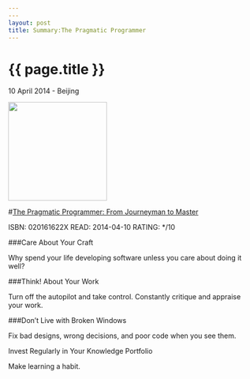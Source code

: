 ```yaml
---
---
layout: post
title: Summary:The Pragmatic Programmer
---
```


{{ page.title }}
================

<p class="meta">10 April 2014 - Beijing</p>
 
<img src="http://ecx.images-amazon.com/images/I/41BKx1AxQWL._BO2,204,203,200_PIsitb-sticker-arrow-click,TopRight,35,-76_AA300_SH20_OU01_.jpg" width="200" />

#[The Pragmatic Programmer: From Journeyman to Master](http://www.amazon.com/The-Pragmatic-Programmer-Journeyman-Master/dp/020161622X/ref=sr_1_1?ie=UTF8&qid=1396931270&sr=8-1&keywords=the+pragmatic+programmer)


ISBN: 020161622X READ: 2014-04-10 RATING: */10

###Care About Your Craft

Why spend your life developing software unless you care about doing it well?

###Think! About Your Work

Turn off the autopilot and take control. Constantly critique and appraise your work.

###Don’t Live with Broken Windows

Fix bad designs, wrong decisions, and poor code when you see them.

Invest Regularly in Your Knowledge Portfolio

Make learning a habit.